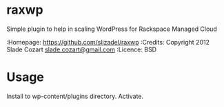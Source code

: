 raxwp
=====

Simple plugin to help in scaling WordPress for Rackspace Managed Cloud

:Homepage:  https://github.com/slizadel/raxwp
:Credits:   Copyright 2012 Slade Cozart <slade.cozart@gmail.com>
:Licence:   BSD

Usage
=====

Install to wp-content/plugins directory. Activate.
